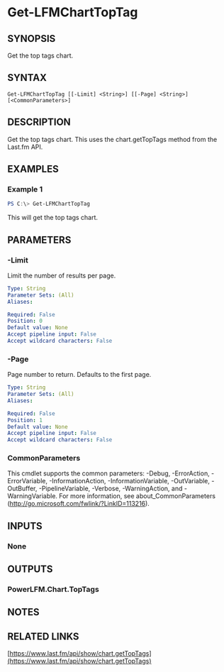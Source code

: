 # Get-LFMChartTopTag

## SYNOPSIS
Get the top tags chart.

## SYNTAX

```
Get-LFMChartTopTag [[-Limit] <String>] [[-Page] <String>] [<CommonParameters>]
```

## DESCRIPTION
Get the top tags chart. This uses the chart.getTopTags method from the Last.fm API.

## EXAMPLES

### Example 1
```powershell
PS C:\> Get-LFMChartTopTag
```

This will get the top tags chart.

## PARAMETERS

### -Limit
Limit the number of results per page.

```yaml
Type: String
Parameter Sets: (All)
Aliases:

Required: False
Position: 0
Default value: None
Accept pipeline input: False
Accept wildcard characters: False
```

### -Page
Page number to return. Defaults to the first page.

```yaml
Type: String
Parameter Sets: (All)
Aliases:

Required: False
Position: 1
Default value: None
Accept pipeline input: False
Accept wildcard characters: False
```

### CommonParameters
This cmdlet supports the common parameters: -Debug, -ErrorAction, -ErrorVariable, -InformationAction, -InformationVariable, -OutVariable, -OutBuffer, -PipelineVariable, -Verbose, -WarningAction, and -WarningVariable.
For more information, see about_CommonParameters (http://go.microsoft.com/fwlink/?LinkID=113216).

## INPUTS

### None

## OUTPUTS

### PowerLFM.Chart.TopTags

## NOTES

## RELATED LINKS

[https://www.last.fm/api/show/chart.getTopTags](https://www.last.fm/api/show/chart.getTopTags)
